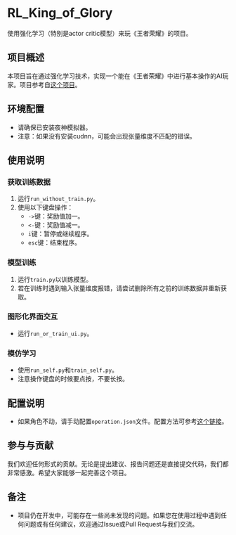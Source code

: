 # RL_King_of_Glory

使用强化学习（特别是actor critic模型）来玩《王者荣耀》的项目。

## 项目概述

本项目旨在通过强化学习技术，实现一个能在《王者荣耀》中进行基本操作的AI玩家。项目参考自[这个项目](https://github.com/FengQuanLi/WZCQ)。

## 环境配置

- 请确保已安装夜神模拟器。
- 注意：如果没有安装cudnn，可能会出现张量维度不匹配的错误。

## 使用说明

### 获取训练数据

1. 运行`run_without_train.py`。
2. 使用以下键盘操作：
   - `->`键：奖励值加一。
   - `<-`键：奖励值减一。
   - `i`键：暂停或继续程序。
   - `esc`键：结束程序。

### 模型训练

1. 运行`train.py`以训练模型。
2. 若在训练时遇到输入张量维度报错，请尝试删除所有之前的训练数据并重新获取。

### 图形化界面交互

- 运行`run_or_train_ui.py`。

### 模仿学习

- 使用`run_self.py`和`train_self.py`。
- 注意操作键盘的时候要点按，不要长按。

## 配置说明

- 如果角色不动，请手动配置`operation.json`文件。配置方法可参考[这个链接](https://www.bilibili.com/read/cv18924582/#:~:text=%E6%89%93%E5%BC%80%E6%A8%A1%E6%8B%9F%E5%99%A8%E7%9A%84%E6%8C%89%E9%94%AE,%E7%8E%B0%E5%9C%A8%E7%9A%84XY%E5%9D%90%E6%A0%87%E3%80%82)。

## 参与与贡献

我们欢迎任何形式的贡献。无论是提出建议、报告问题还是直接提交代码，我们都非常感激。希望大家能够一起完善这个项目。

## 备注

- 项目仍在开发中，可能存在一些尚未发现的问题。如果您在使用过程中遇到任何问题或有任何建议，欢迎通过Issue或Pull Request与我们交流。
